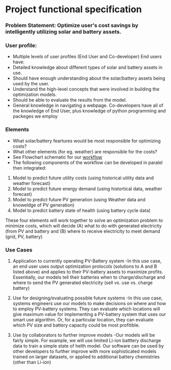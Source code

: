 # Project functional specification

### Problem Statement: Optimize user's cost savings by intelligently utilizing solar and battery assets.

### User profile:
- Multiple levels of user profiles (End User and Co-developer)
End users have:
- Detailed knowledge about different types of solar and battery assets in use.
- Should have enough understanding about the solar/battery assets being used by the user.
- Understand the high-level concepts that were involved in building the optimization models.
- Should be able to evaluate the results from the model.
- General knowledge in navigating a webpage.
Co-developers have all of the knowledge of End User, plus knowledge of python programming and packeges we employ

### Elements
- What solar/battery feartures would be most responsible for optimizing costs?
- What other elements (for eg. weather) are responsible for the costs?
- See Flowchart schematic for our [workflow](Model_flowchart_outline.png)
- The following components of the workflow can be developed in paralel then integrated:
1. Model to predict future utility costs (using historical utility data and weather forecast)
2. Model to predict future energy demand (using histortical data, weather forecast)
3. Model to predict future PV generation (using Weather data and knoweldge of PV generation)
4. Model to predict battery state of health (using battery cycle data)

These four elements will work together to solve an optimization problem to minimize costs, which will decide (A) what to do with generated electricity (from PV and battery and (B) where to receive electricity to meet demand (grid, PV, battery)

### Use Cases
1. Application to currently operating PV-Battery system
-In this use case, an end user uses output optimization protocols (solutions to A and B listed above) and applies to their PV-battery assets to maximize profits. Essentially, our models tell their batteries when to charge/discharge and where to send the PV generated electricity (sell vs. use vs. charge battery)

2. Use for designing/evaluating possible future systems
-In this use case, systems engineers use our models to make decisions on where and how to employ PV-battery systems. They can evaluate which locations will give maximum value for implementing a PV-battery system that uses our smart use algorithm. Or, for a particular location, they can evaluate which PV size and battery capacity could be most profitible.

3. Use by collaborators to further improve models
-Our models will be fairly simple. For example, we will use limited Li-ion batttery discharge data to train a simple state of helth model. Our software can be used by other developers to further improve with more sophisticated models trained on larger datasets, or applied to additional battery chemistries (other than Li-ion)
